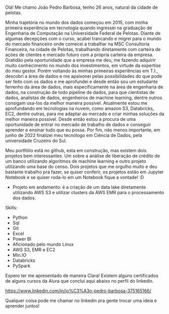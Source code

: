Olá! Me chamo João Pedro Barbosa, tenho 26 anos, natural da cidade de pelotas.

Minha trajetória no mundo dos dados começou em 2015, com minha primeira experiência em tecnologia quando ingressei na graduação de Engenharia de Computação na Universidade Federal de Pelotas. Diante de algumas decepções com o curso, acabei trancando e migrei para o mundo do mercado financeiro onde comecei a trabalhar na MSC Consultoria Financeira, na cidade de Pelotas, trabalhando diretamente com carteira de ações de clientes e mercado futuro com a própria carteira da empresa. Gratidão pela oportunidade que a empresa me deu, me fazendo adquirir muito conhecimento no mundo dos investimentos, em virtude da expertise do meu gestor. Porém voltando às minhas primeiras experiências em T.I., descobri a área de dados e me apaixonei pelas possibilidades do que pode ser feito com os dados e me aprofundei e desde então sou um estudante ferrenho da área de dados, mais especificamente na área de engenharia de dados, na construção de todo pipeline de dados, para que cientistas de dados, analistas de dados, engenheiros de machine learning, dentre outros consigam usa-los da melhor maneira possível. Atualmente estou me aprofundando em tecnologias na nuvem, como amazon S3, Databricks, EC2, dentre outras, para me adaptar ao mercado e criar minhas soluções da melhor maneira possivel. Desde então estou a procura de uma oportunidade de entrar no mercado de trabalho de dados e conseguir aprender e ensinar tudo que eu possa. Por fim, não menos importante, em junho de 2022 finalizei meu tecnólogo em Ciência de Dados, pela universidade Cruzeiro do Sul.

Meu portfólio está no github, esta em construção, mas existem dois projetos bem interessantes. Um sobre a análise de liberação de crédito de um banco utilizando algoritmos de machine learning e outro projeto utilizando uma base do censo. Dois projetos que me orgulho muito e deu bastante trabalho pra fazer, se quiser conferir, os projetos estão em Jupyter Notebook e se quiser roda-lo em um Notebook fique a vontade! :D

- Projeto em andamento: é a criação de um data lake diretamente utilizando AWS S3 e utilizar clusters da AWS EMR para o processamento dos dados.

Skills:
- Python
- Sql
- Git
- Excel
- Power BI
- Aficionado pelo mundo Linux
- AWS S3, EMR e EC2
- Min.IO
- Databricks
- PySpark

Espero ter me apresentado de maneira Clara! Existem alguns certificados de alguns cursos da Alura que concluí aqui abaixo no perfil do linkedin.

https://www.linkedin.com/in/jo%C3%A3o-pedro-barbosa-375165166/

Qualquer coisa pode me chamar no linkedin pra gente trocar uma ideia e aprender juntos!
